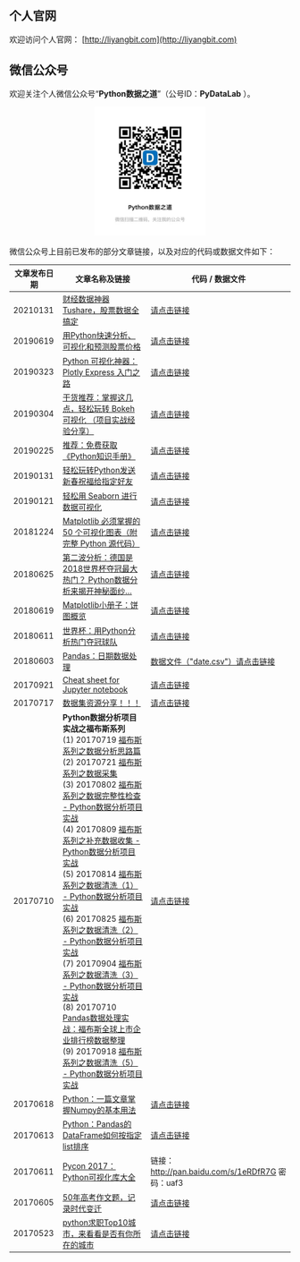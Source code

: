 
## 个人官网

欢迎访问个人官网： [http://liyangbit.com](http://liyangbit.com)

## 微信公众号

欢迎关注个人微信公众号“**Python数据之道**”（公号ID：**PyDataLab** ）。

<div align="center">
    <img src="./02photo/QR-Python数据之道.jpg" width="200"/>
</div>

微信公众号上目前已发布的部分文章链接，以及对应的代码或数据文件如下：

|文章发布日期|文章名称及链接|代码 / 数据文件|
|-------|---------|---------|
|20210131|[财经数据神器 Tushare，股票数据全搞定](http://liyangbit.com/)|[请点击链接](https://github.com/liyangbit/PyDataRoad/tree/master/comprehensive/Tushare)|
|20190619|[用Python快速分析、可视化和预测股票价格](https://mp.weixin.qq.com/s/fVN4ImUd4xDszJOKecwIhg)|[请点击链接](https://github.com/liyangbit/PyDataRoad/tree/master/projects/Stock-prediction-with-Python)|
|20190323|[Python 可视化神器：Plotly Express 入门之路](http://liyangbit.com/pythonvisualization/Plotly-Express-introduction-cn/)|[请点击链接](https://github.com/liyangbit/PyDataRoad/tree/master/comprehensive/Plotly-Express-Introducing)|
|20190304|[干货推荐：掌握这几点，轻松玩转 Bokeh 可视化 （项目实战经验分享）](http://liyangbit.com/pythonvisualization/Bokeh-Data-Visualization/)|[请点击链接](https://github.com/liyangbit/PyDataRoad/tree/master/comprehensive/Bokeh-data-visualization)|
|20190225|[推荐：免费获取《Python知识手册》](http://liyangbit.com/python-knowledge-handbook/)|[请点击链接](https://github.com/liyangbit/Python-Knowledge-Handbook)|
|20190131|[轻松玩转Python发送新春祝福给指定好友](http://liyangbit.com/comprehensive/wechat-msg-sent/)|[请点击链接](https://github.com/liyangbit/PyDataRoad/tree/master/comprehensive/wechat-msg-send)|
|20190121|[轻松用 Seaborn 进行数据可视化](http://liyangbit.com/pythonvisualization/Data-Visualization-with-Seaborn/)|[请点击链接](https://github.com/liyangbit/PyDataRoad/tree/master/comprehensive/Seaborn-data-visualization)|
|20181224|[Matplotlib 必须掌握的 50 个可视化图表（附完整 Python 源代码）](http://liyangbit.com/pythonvisualization/matplotlib-top-50-visualizations/)|[请点击链接](https://github.com/liyangbit/PyDataRoad/tree/master/projects/matplotlib-top-50-visualizations)|
|20180625|[第二波分析：德国是2018世界杯夺冠最大热门？ Python数据分析来揭开神秘面纱…](http://liyangbit.com/projects/projects-world-cup-predict-2nd-post/)|[请点击链接](https://github.com/liyangbit/PyDataRoad/tree/master/projects/football-world-cup)|
|20180619|[Matplotlib小册子：饼图概览](http://mp.weixin.qq.com/s?__biz=MzI2NjY5NzI0NA==&mid=2247484694&idx=1&sn=c48c2013e1035153e9bba98b8db9ee51&chksm=ea8b6a65ddfce37399d293d2730899da3167d0ab0aba33e078bef4ecbbcf75735728f1de1fb8#rd)|[请点击链接](https://github.com/liyangbit/PyDataRoad/tree/master/comprehensive/matplotlib-pie)|
|20180611|[世界杯：用Python分析热门夺冠球队](http://liyangbit.com/projects/projects-world-cup-top3-predict/)|[请点击链接](https://github.com/liyangbit/PyDataRoad/tree/master/projects/football-world-cup)|
|20180603|[Pandas：日期数据处理](http://mp.weixin.qq.com/s?__biz=MzI2NjY5NzI0NA==&mid=2247484626&idx=1&sn=35ab4f1a120d66170f564b7547c481da&chksm=ea8b6ba1ddfce2b7e401aeff2b66d2e79f4b89c47d08d14d6d501594178adf0b25cb0d6d9317&scene=21#wechat_redirect)|[数据文件（"date.csv"）请点击链接](https://github.com/liyangbit/PyDataRoad/tree/master/01data)|
|20170921|[Cheat sheet for Jupyter notebook](http://mp.weixin.qq.com/s?__biz=MzI2NjY5NzI0NA==&mid=2247484189&idx=1&sn=0d7f064d6c48dad3d78b571735849fe7&chksm=ea8b6c6eddfce578a0429dda924f28ea57a38de3ab3b16565144bd6981fc7a39b292de1f7723&scene=21#wechat_redirect)|[请点击链接](https://github.com/liyangbit/PyDataRoad/tree/master/comprehensive/cheat-sheet)|
|20170717|[数据集资源分享！！！](http://mp.weixin.qq.com/s?__biz=MzI2NjY5NzI0NA==&mid=2247483972&idx=1&sn=6f59757fba7fd64df759f1cc4d63691d&chksm=ea8b6d37ddfce4215417691c6cd299b1bf4dcc8f2e3c22a6b608ff3f462655307d3a378007dd&scene=21#wechat_redirect)|[请点击链接](https://github.com/liyangbit/PyDataRoad/tree/master/comprehensive/dataset)|
|20170710| **Python数据分析项目实战之福布斯系列** <br> (1) 20170719 [福布斯系列之数据分析思路篇](http://mp.weixin.qq.com/s?__biz=MzI2NjY5NzI0NA==&mid=2247483983&idx=1&sn=949d01b3917605084e4aed47737b3260&chksm=ea8b6d3cddfce42aa3a5b9b4bfd7c5b71b04ee9f4cc43dab0ebb1dead18897920901d17180c5&scene=21#wechat_redirect) <br> (2) 20170721 [福布斯系列之数据采集](http://mp.weixin.qq.com/s?__biz=MzI2NjY5NzI0NA==&mid=2247483984&idx=1&sn=7ab4e0cfa75bb6fea553b9c4837d7283&chksm=ea8b6d23ddfce435f65b9a3a808d43bdeee3a1343a00ae6f70f98335a3604db02a60e40af72f&scene=21#wechat_redirect) <br> (3) 20170802 [福布斯系列之数据完整性检查 - Python数据分析项目实战](http://mp.weixin.qq.com/s?__biz=MzI2NjY5NzI0NA==&mid=2247484019&idx=1&sn=b75fa8c5378c90f20ee68f6439ef88b7&chksm=ea8b6d00ddfce41668c74233eb14e273b4310371a3755141773f397ec26ded4ffebb65026b1d&scene=21#wechat_redirect) <br> (4) 20170809 [福布斯系列之补充数据收集 - Python数据分析项目实战](http://mp.weixin.qq.com/s?__biz=MzI2NjY5NzI0NA==&mid=2247484031&idx=1&sn=20374dc68a4d038cf878c6184d3fd1dd&chksm=ea8b6d0cddfce41a8a19fd16abfd1d1c8f102089b3021d337b6d0eb49abe938a4a26943fe102&scene=21#wechat_redirect) <br> (5) 20170814 [福布斯系列之数据清洗（1） - Python数据分析项目实战](http://mp.weixin.qq.com/s?__biz=MzI2NjY5NzI0NA==&mid=2247484067&idx=1&sn=955df45c829b6f9d8092fda5234b5566&chksm=ea8b6dd0ddfce4c66bf1ec45122493f2a719aef4eafdede2ed34ca29d9565534bda7bd4a53ad&scene=21#wechat_redirect) <br> (6) 20170825 [福布斯系列之数据清洗（2） - Python数据分析项目实战](http://mp.weixin.qq.com/s?__biz=MzI2NjY5NzI0NA==&mid=2247484080&idx=1&sn=6a61e4e57236a2ee96c494473cf87e36&chksm=ea8b6dc3ddfce4d5654421e7a501bf65dc131dcce33c4a7336d9e4928770725e79ef9e764954&scene=21#wechat_redirect)<br> (7) 20170904 [福布斯系列之数据清洗（3） - Python数据分析项目实战](http://mp.weixin.qq.com/s?__biz=MzI2NjY5NzI0NA==&mid=2247484104&idx=1&sn=0fcc6923f50f95f8d16be50bd933f87c&chksm=ea8b6dbbddfce4ad91b394818e20a8ae9a92ed8b0c8b9d14da84cc0b76f228aa7415adde8209&scene=21#wechat_redirect)<br> (8) 20170710 [Pandas数据处理实战：福布斯全球上市企业排行榜数据整理](http://mp.weixin.qq.com/s?__biz=MzI2NjY5NzI0NA==&mid=2247483960&idx=1&sn=4f3bc2b8f7dcbe7883c1493440c6daa4&chksm=ea8b6d4bddfce45d2c0d2de3561a7728b3b39b5914c2752ac9d255bbef95c4b995dd45892c97&scene=21#wechat_redirect)<br> (9) 20170918 [福布斯系列之数据清洗（5） - Python数据分析项目实战](http://mp.weixin.qq.com/s?__biz=MzI2NjY5NzI0NA==&mid=2247484170&idx=1&sn=9865ff152cb7d990cd8fbb1dff6cbc88&chksm=ea8b6c79ddfce56f10e5b60b653c3693f3a806df7112bafe709b62e18db76504792818ae3f09&scene=21#wechat_redirect) | [请点击链接](https://github.com/liyangbit/forbes_global2000)|
|20170618|[Python：一篇文章掌握Numpy的基本用法](http://mp.weixin.qq.com/s?__biz=MzI2NjY5NzI0NA==&mid=2247483867&idx=1&sn=6cafddd7868d4bfd6d2fbc2426cdae9a&chksm=ea8b6ea8ddfce7be7fe108fcc18ad945742f64657007a85805fe8b9ffcb660ae5ab3e3b2f147&scene=21#wechat_redirect)|[请点击链接](https://github.com/liyangbit/PyDataRoad/tree/master/comprehensive/numpy_basic)|
|20170613|[Python：Pandas的DataFrame如何按指定list排序](http://mp.weixin.qq.com/s?__biz=MzI2NjY5NzI0NA==&mid=2247483844&idx=1&sn=f28c73669806a0a21b04bfbbe9eda8a6&chksm=ea8b6eb7ddfce7a155a2528e518891c4b88e80887e681c962d6bd7ce67a3172e8b85aa7585d2&scene=21#wechat_redirect)|[请点击链接](https://github.com/liyangbit/PyDataRoad/tree/master/comprehensive/pandas_df_sortby_custom_list)|
|20170611|[Pycon 2017： Python可视化库大全](http://mp.weixin.qq.com/s?__biz=MzI2NjY5NzI0NA==&mid=2247483838&idx=1&sn=975a7aeb05bde37aca473fd8f6c457b1&chksm=ea8b6ecdddfce7dbc2fb6c66e23f57366f1b0ae7fbf749e5c40be3f7142709b6f15d76cd74e6&scene=21#wechat_redirect)|链接：http://pan.baidu.com/s/1eRDfR7G 密码：uaf3|
|20170605|[50年高考作文题，记录时代变迁](http://mp.weixin.qq.com/s?__biz=MzI2NjY5NzI0NA==&mid=2247483805&idx=1&sn=a368eb3528b2c2bd3f7ebceaec467d42&chksm=ea8b6eeeddfce7f832280c26b6cb08dc2daef0059a024276b7807b8e3d8e24af5cf0f72269b4&scene=21#wechat_redirect)|[请点击链接](https://github.com/liyangbit/PyDataRoad/tree/master/projects/gaokaozw)|
|20170523|[python求职Top10城市，来看看是否有你所在的城市](http://mp.weixin.qq.com/s?__biz=MzI2NjY5NzI0NA==&mid=2247483767&idx=1&sn=26f1e8c43084f9e4859031d54148fe33&chksm=ea8b6e04ddfce7125d2463732557e1f4f4655271f745c83149adcf2feb0fbdecd9eb2566a110&scene=21#wechat_redirect)|[请点击链接](https://github.com/liyangbit/PyDataRoad/tree/master/projects/zhilian_analysis)|

<!-- ## 见证成长之路

| <center>知识星球</center> | <center>微信公众号</center> |
| ---------------------------------------- | ---------------------------------------- |
| <img src="./02photo/xingqiu1.jpg" width="400"/> | <img src="./02photo/foot.jpg" width="400"/> | -->
